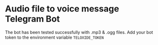 # Audio file to voice message Telegram Bot 
The bot has been tested successfully with .mp3 & .ogg files.
Add your bot token to the environment variable `TELOXIDE_TOKEN`
